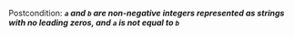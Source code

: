 Postcondition: ***`a` and `b` are non-negative integers represented as strings with no leading zeros, and `a` is not equal to `b`***